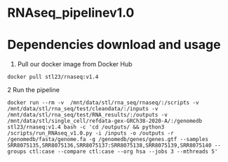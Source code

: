 # RNAseq_pipelinev1.0

# Dependencies download and usage
1. Pull our docker image from Docker Hub
```
docker pull stl23/rnaseq:v1.4
```
2 Run the pipeline
```
docker run --rm -v  /mnt/data/stl/rna_seq/rnaseq/:/scripts -v /mnt/data/stl/rna_seq/test/cleandata/:/inputs -v /mnt/data/stl/rna_seq/test/RNA_results/:/outputs -v /mnt/data/stl/single_cell/refdata-gex-GRCh38-2020-A/:/genomedb stl23/rnaseq:v1.4 bash -c 'cd /outputs/ && python3 /scripts/run_RNAseq_v1.0.py -i /inputs -o /outputs -r /genomedb/fasta/genome.fa -g /genomedb/genes/genes.gtf --samples SRR8075135,SRR8075136,SRR8075137:SRR8075138,SRR8075139,SRR8075140 --groups ctl:case --compare ctl:case --org hsa --jobs 3 --mthreads 5'
```
